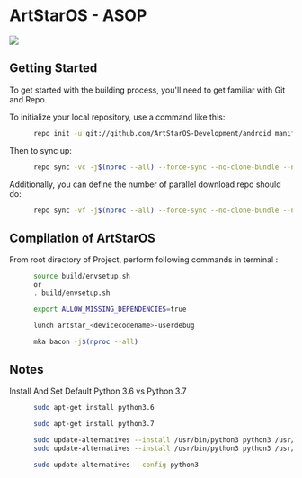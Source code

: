 # ArtStarOS - ASOP #

<img src="https://raw.githubusercontent.com/ArtStarOS/android_manifest/Q/ArtStarOS.jpg">

## Getting Started
To get started with the building process, you'll need to get familiar with Git and Repo.

To initialize your local repository, use a command like this:

```bash
      repo init -u git://github.com/ArtStarOS-Development/android_manifest.git -b Q-Dev
```

Then to sync up:

```bash
      repo sync -vc -j$(nproc --all) --force-sync --no-clone-bundle --no-tags
```

Additionally, you can define the number of parallel download repo should do:

```bash
      repo sync -vf -j$(nproc --all) --force-sync --no-clone-bundle --no-tags
```

## Compilation of ArtStarOS

From root directory of Project, perform following commands in terminal :

```bash
      source build/envsetup.sh
      or
      . build/envsetup.sh
```

```bash 
      export ALLOW_MISSING_DEPENDENCIES=true
```

```bash
      lunch artstar_<devicecodename>-userdebug
```

```bash
      mka bacon -j$(nproc --all)
```

## Notes
Install And Set Default Python 3.6 vs Python 3.7
```bash
      sudo apt-get install python3.6
```
```bash
      sudo apt-get install python3.7
```
```bash
      sudo update-alternatives --install /usr/bin/python3 python3 /usr/bin/python3.6 1
      sudo update-alternatives --install /usr/bin/python3 python3 /usr/bin/python3.7 2
```
```bash
      sudo update-alternatives --config python3
```
      
